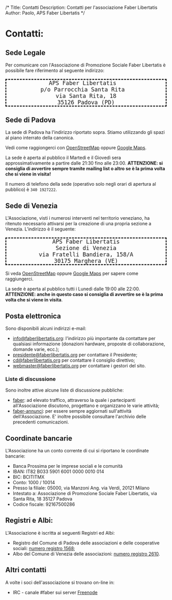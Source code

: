 /*
Title: Contatti
Description: Contatti per l'associazione Faber Libertatis
Author: Paolo, APS Faber Libertatis
*/
# Contatti:
## Sede Legale
Per comunicare con l'Associazione di Promozione Sociale Faber Libertatis è
possibile fare riferimento al seguente indirizzo:

<pre style="font-size: 1.25em; border: dashed; text-align: center;">
APS Faber Libertatis  
p/o Parrocchia Santa Rita  
via Santa Rita, 18
35126 Padova (PD)
</pre>

## Sede di Padova
La sede di Padova ha l'indirizzo riportato sopra. Stiamo utilizzando gli spazi
al piano interrato della canonica.

Vedi come raggiongerci con [OpenStreetMap](http://osm.org/go/0IBqX_nlC) oppure
[Google Maps](https://maps.google.com/maps?q=via+santa+rita+18+padova&hl=it&ll=45.394088,11.88813&spn=0.004649,0.006201&sll=37.0625,-95.677068&sspn=42.766543,50.800781&hq=via+santa+rita+18&hnear=Padova,+Veneto,+Italia&t=m&z=17&iwloc=A).

La sede è aperta al pubblico il Martedì e il Giovedì sera approssimativamente
a partire dalle 21:30 fino alle 23:00. **ATTENZIONE: si consiglia di avvertire
sempre tramite mailing list o altro se è la prima volta che si viene in
visita!**

Il numero di telefono della sede (operativo solo negli orari di apertura al
pubblico) è `340 1927222`.

## Sede di Venezia
L'Associazione, visti i numerosi interventi nel territorio veneziano, ha
ritenuto necessario attivarsi per la creazione di una propria sezione a Venezia.
L'indirizzo è il seguente:

<pre style="font-size: 1.25em; border: dashed; text-align: center;">
APS Faber Libertatis
Sezione di Venezia
via Fratelli Bandiera, 158/A
30175 Marghera (VE)
</pre>

Si veda [OpenStreetMap](http://osm.org/go/0IDOQeQJ--?way=27466551) oppure
[Google Maps](http://maps.google.it/maps?f=q&source=s_q&hl=it&geocode=&q=via+fratelli+bandiera+158%2Fa+marghera+venezia&aq=&sll=45.468528,12.226303&sspn=0.00617,0.013711&ie=UTF8&hq=&hnear=Via+Fratelli+Bandiera,+158,+30175+Venezia,+Veneto&ll=45.468318,12.226667&spn=0.01234,0.027423&z=15) per sapere come raggiungerci.

La sede è aperta al pubblico tutti i Lunedì dalle 19:00 alle 22:00.
**ATTENZIONE: anche in questo caso si consiglia di avvertire se è la prima volta
che si viene in visita**.

## Posta elettronica
Sono disponibili alcuni indirizzi e-mail:

* [info@faberlibertatis.org](mailto:info@faberlibertatis.org): l'indirizzo più
	importante da contattare per qualsiasi informazione (donazioni hardware,
	proposte di collaborazione, domande varie, ecc.);
* [presidente@faberlibertatis.org](mailto:presidente@faberlibertatis.org) per
	contattare il Presidente;
* [cd@faberlibertatis.org](mailto:cd@faberlibertatis.org) per contattare il
	consiglio direttivo;
* [webmaster@faberlibertatis.org](mailto:webmaster@faberlibertatis.org) per
	contattare i gestori del sito.
	
### Liste di discussione
Sono inoltre attive alcune liste di discussione pubbliche:

* [faber](http://faberlibertatis.org/mailman/listinfo/faber): ad elevato
	traffico, attraverso la quale i partecipanti all'Associazione
	discutono, progettano e organizzano le varie attività;
* [faber-annunci](http://faberlibertatis.org/mailman/listinfo/faber-annunci):
	per essere sempre aggiornati sull'attività dell'Associazione. E'
	inoltre possibile consultare l'archivio delle precedenti comunicazioni.

## Coordinate bancarie
L'Associazione ha un conto corrente di cui si riportano le coordinate bancarie:

* Banca Prossima per le imprese sociali e le comunità
* IBAN: IT82 B033 5901 6001 0000 0010 014
* BIC: BCITITMX
* Conto: 1000 / 10014
* Presso la filiale: 05000, via Manzoni Ang. via Verdi, 20121 Milano
* Intestato a: Associazione di Promozione Sociale Faber Libertatis, via Santa Rita, 18 35127 Padova
* Codice fiscale: 92167500286

## Registri e Albi:
L'Associazione è iscritta ai seguenti Registri ed Albi:

* Registro del Comune di Padova delle associazioni e delle cooperative sociali:
	[numero registro 1568](http://www.padovanet.it/noprofit/spazio-web/1568);
* Albo del Comune di Venezia delle associazioni:
	[numero registro 2610](http://www2.comune.venezia.it/associazioni/visualizza_news.asp?id=1628393).

## Altri contatti
A volte i soci dell'associazione si trovano on-line in:

* IRC - canale #faber sui server [Freenode](irc://irc.freenode.net)
 
